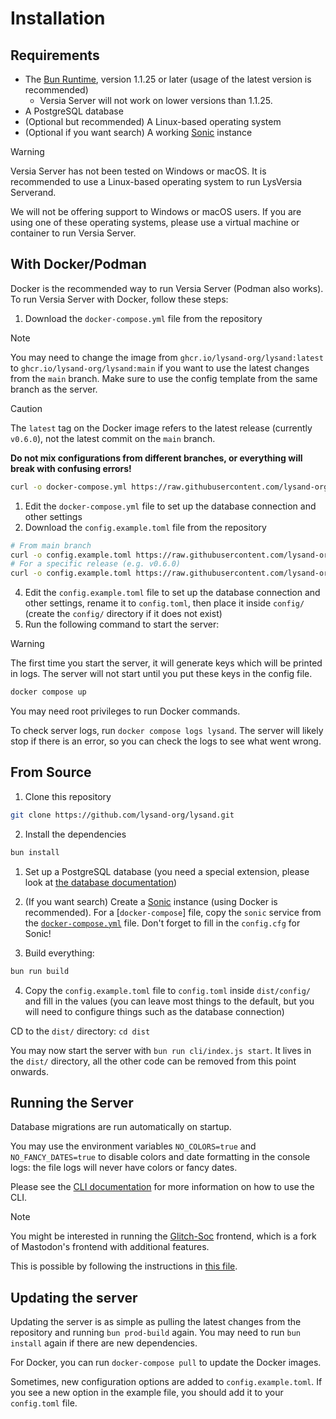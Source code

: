 # Installation

## Requirements

- The [Bun Runtime](https://bun.sh), version 1.1.25 or later (usage of the latest version is recommended)
  - Versia Server will not work on lower versions than 1.1.25.
- A PostgreSQL database
- (Optional but recommended) A Linux-based operating system
- (Optional if you want search) A working [Sonic](https://github.com/valeriansaliou/sonic) instance

> [!WARNING]
> Versia Server has not been tested on Windows or macOS. It is recommended to use a Linux-based operating system to run LysVersia Serverand.
> 
> We will not be offering support to Windows or macOS users. If you are using one of these operating systems, please use a virtual machine or container to run Versia Server.

## With Docker/Podman

Docker is the recommended way to run Versia Server (Podman also works). To run Versia Server with Docker, follow these steps:

1. Download the `docker-compose.yml` file from the repository

> [!NOTE]
> You may need to change the image from `ghcr.io/lysand-org/lysand:latest` to `ghcr.io/lysand-org/lysand:main` if you want to use the latest changes from the `main` branch. Make sure to use the config template from the same branch as the server.

> [!CAUTION]
> The `latest` tag on the Docker image refers to the latest release (currently `v0.6.0`), not the latest commit on the `main` branch.
>
> **Do not mix configurations from different branches, or everything will break with confusing errors!**

```bash
curl -o docker-compose.yml https://raw.githubusercontent.com/lysand-org/lysand/main/docker-compose.yml
```
1. Edit the `docker-compose.yml` file to set up the database connection and other settings
2. Download the `config.example.toml` file from the repository

```bash
# From main branch
curl -o config.example.toml https://raw.githubusercontent.com/lysand-org/lysand/main/config/config.example.toml
# For a specific release (e.g. v0.6.0)
curl -o config.example.toml https://raw.githubusercontent.com/lysand-org/lysand/v0.6.0/config/config.example.toml
```
4. Edit the `config.example.toml` file to set up the database connection and other settings, rename it to `config.toml`, then place it inside `config/` (create the `config/` directory if it does not exist)
5. Run the following command to start the server:

> [!WARNING]
> The first time you start the server, it will generate keys which will be printed in logs. The server will not start until you put these keys in the config file.

```bash
docker compose up
```

You may need root privileges to run Docker commands.

To check server logs, run `docker compose logs lysand`. The server will likely stop if there is an error, so you can check the logs to see what went wrong.

## From Source

1. Clone this repository

```bash
git clone https://github.com/lysand-org/lysand.git
```

2. Install the dependencies

```bash
bun install
```

1. Set up a PostgreSQL database (you need a special extension, please look at [the database documentation](database.md))

2. (If you want search)
Create a [Sonic](https://github.com/valeriansaliou/sonic) instance (using Docker is recommended). For a [`docker-compose`] file, copy the `sonic` service from the [`docker-compose.yml`](../docker-compose.yml) file. Don't forget to fill in the `config.cfg` for Sonic!

1. Build everything:

```bash
bun run build
```

4. Copy the `config.example.toml` file to `config.toml` inside `dist/config/` and fill in the values (you can leave most things to the default, but you will need to configure things such as the database connection)

CD to the `dist/` directory: `cd dist`

You may now start the server with `bun run cli/index.js start`. It lives in the `dist/` directory, all the other code can be removed from this point onwards.

## Running the Server

Database migrations are run automatically on startup.

You may use the environment variables `NO_COLORS=true` and `NO_FANCY_DATES=true` to disable colors and date formatting in the console logs: the file logs will never have colors or fancy dates.

Please see the [CLI documentation](cli.md) for more information on how to use the CLI.

> [!NOTE]
> You might be interested in running the [Glitch-Soc](glitch-soc.md) frontend, which is a fork of Mastodon's frontend with additional features.
>
> This is possible by following the instructions in [this file](glitch-soc.md).

## Updating the server

Updating the server is as simple as pulling the latest changes from the repository and running `bun prod-build` again. You may need to run `bun install` again if there are new dependencies.

For Docker, you can run `docker-compose pull` to update the Docker images.

Sometimes, new configuration options are added to `config.example.toml`. If you see a new option in the example file, you should add it to your `config.toml` file.